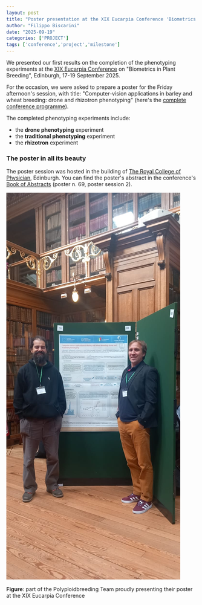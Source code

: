 ```yaml
---
layout: post
title: "Poster presentation at the XIX Eucarpia Conference 'Biometrics in Plant Breeding'"
author: "Filippo Biscarini"
date: "2025-09-19"
categories: ['PROJECT']
tags: ['conference','project','milestone']
---
```


We presented our first results on the completion of the phenotyping experiments at the 
[XIX Eucarpia Conference](https://highlanderlab.github.io/EUCARPIA2025BiometricsPlantBreeding/) 
on "Biometrics in Plant Breeding", Edinburgh, 17-19 September 2025.

For the occasion, we were asked to prepare a poster for the Friday afternoon's session, with title:
"Computer-vision applications in barley and wheat breeding: drone and rhizotron phenotyping" 
(here's the [complete conference programme](https://highlanderlab.github.io/EUCARPIA2025BiometricsPlantBreeding/assets/pdf/EUCARPIA_Programme_Booklet_web.pdf)).

The completed phenotyping experiments include:

- the **drone phenotyping** experiment
- the **traditional phenotyping** experiment
- the **rhizotron** experiment

### The poster in all its beauty

The poster session was hosted in the building of [The Royal College of Physician](https://maps.app.goo.gl/73jkUjuGj2oSzkX17), Edinburgh.
You can find the poster's abstract in the conference's [Book of Abstracts](https://highlanderlab.github.io/EUCARPIA2025BiometricsPlantBreeding/assets/pdf/EUCARPIA_Programme_Booklet_web.pdf) (poster n. 69, poster session 2).

<a href="/assets/img/posts/2025-eucarpia-poster.jpeg"><img src="/assets/img/posts/2025-eucarpia-poster.jpeg" alt="Polyploidbreeding poster at Eucarpia 2025"></a>
<div class="caption"><b>Figure</b>: part of the Polyploidbreeding Team proudly presenting their poster at the XIX Eucarpia Conference</div>

